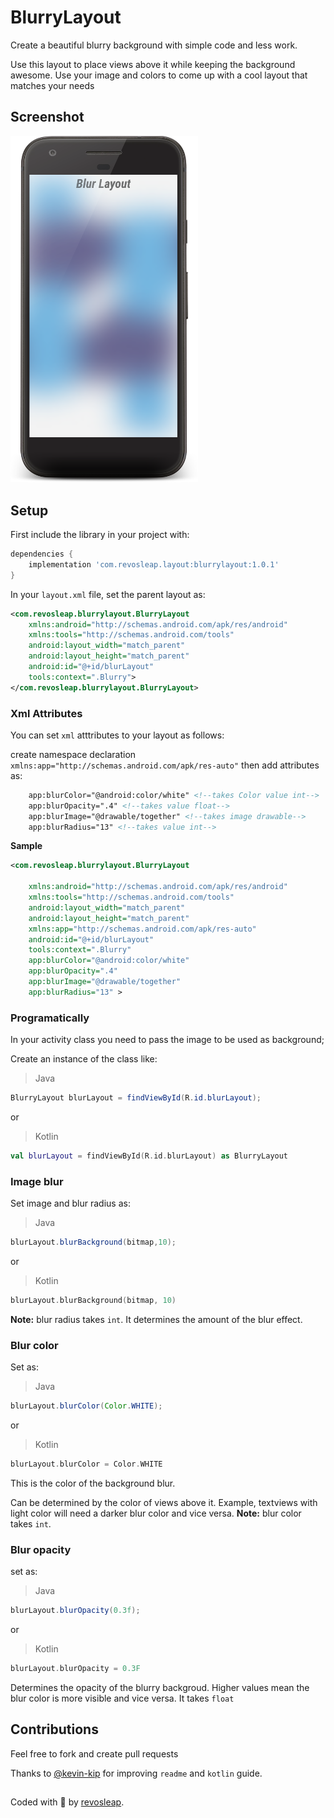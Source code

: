 # BlurryLayout
Create a beautiful blurry background with simple code and less work.

Use this layout to place views above it while keeping the background awesome. Use your image and colors to come up 
with a cool layout that matches your needs
## Screenshot
<img src="/Screenshots/device-2018-10-11-002239.png" width="300px">

## Setup
First include the library in your project with:

```gradle
dependencies {
    implementation 'com.revosleap.layout:blurrylayout:1.0.1'
}
```

In your `layout.xml` file, set the parent layout as:

```xml
<com.revosleap.blurrylayout.BlurryLayout
    xmlns:android="http://schemas.android.com/apk/res/android"
    xmlns:tools="http://schemas.android.com/tools"
    android:layout_width="match_parent"
    android:layout_height="match_parent"
    android:id="@+id/blurLayout"
    tools:context=".Blurry">
</com.revosleap.blurrylayout.BlurryLayout>
```
### Xml Attributes
You can set `xml` atttributes to your layout as follows:

create namespace declaration ` xmlns:app="http://schemas.android.com/apk/res-auto"`
then add attributes as:
```xml
    app:blurColor="@android:color/white" <!--takes Color value int-->
    app:blurOpacity=".4" <!--takes value float-->
    app:blurImage="@drawable/together" <!--takes image drawable-->
    app:blurRadius="13" <!--takes value int-->
```
**Sample**
```xml
<com.revosleap.blurrylayout.BlurryLayout

    xmlns:android="http://schemas.android.com/apk/res/android"
    xmlns:tools="http://schemas.android.com/tools"
    android:layout_width="match_parent"
    android:layout_height="match_parent"
    xmlns:app="http://schemas.android.com/apk/res-auto"
    android:id="@+id/blurLayout"
    tools:context=".Blurry"
    app:blurColor="@android:color/white"
    app:blurOpacity=".4"
    app:blurImage="@drawable/together"
    app:blurRadius="13" >
```
    
### Programatically
In your activity class you need to pass the image to be used as background;

Create an instance of the class like:
> Java
```java
BlurryLayout blurLayout = findViewById(R.id.blurLayout);
```
or
> Kotlin
```kotlin
val blurLayout = findViewById(R.id.blurLayout) as BlurryLayout
```

### Image blur

Set image and blur radius as:
> Java
```java
blurLayout.blurBackground(bitmap,10);
```
or 
> Kotlin
```kotlin
blurLayout.blurBackground(bitmap, 10)
```
**Note:** blur radius takes ```int```. It determines the amount of the blur effect.

### Blur color
Set as:
> Java
```java 
blurLayout.blurColor(Color.WHITE);
```
or 
> Kotlin
```kotlin
blurLayout.blurColor = Color.WHITE
```

This is the color of the background blur. 

Can be determined by the color of views above it. Example,
textviews with light color will need a darker blur color and vice versa. 
**Note:** blur color takes `int`.

### Blur opacity
set as:
> Java
```java 
blurLayout.blurOpacity(0.3f);
```
or
> Kotlin 
```kotlin
blurLayout.blurOpacity = 0.3F
```
Determines the opacity of the blurry backgroud. Higher values mean the blur color is more visible and vice versa.
It takes `float`
## Contributions
Feel free to fork and create pull requests

Thanks to [@kevin-kip]( https://github.com/Kevin-Kip) for improving `readme` and `kotlin` guide.

##
Coded with :blue_heart: by [revosleap](https://revosleap.com/).
